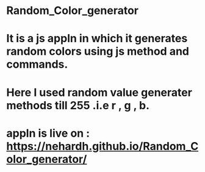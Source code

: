 # Random_Color_generator
# It is a js appln in which it generates random colors using js method and commands.
# Here I used random value generater methods till 255 .i.e r , g , b.
# appln is live on : https://nehardh.github.io/Random_Color_generator/

